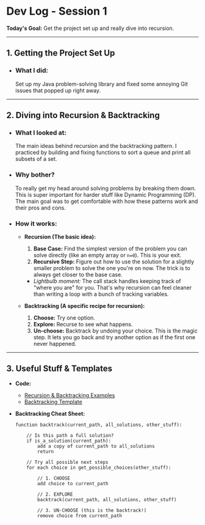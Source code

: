 # Dev Log - Session 1

**Today's Goal:** Get the project set up and really dive into recursion.

---

## 1. Getting the Project Set Up

*   ### What I did:
    Set up my Java problem-solving library and fixed some annoying Git issues that popped up right away.

---

## 2. Diving into Recursion & Backtracking

*   ### What I looked at:
    The main ideas behind recursion and the backtracking pattern. I practiced by building and fixing functions to sort a queue and print all subsets of a set.

*   ### Why bother?
    To really get my head around solving problems by breaking them down. This is super important for harder stuff like Dynamic Programming (DP). The main goal was to get comfortable with how these patterns work and their pros and cons.

*   ### How it works:
    *   **Recursion (The basic idea):**
        1.  **Base Case:** Find the simplest version of the problem you can solve directly (like an empty array or `n=0`). This is your exit.
        2.  **Recursive Step:** Figure out how to use the solution for a slightly smaller problem to solve the one you're on now. The trick is to always get closer to the base case.
        *   *Lightbulb moment:* The call stack handles keeping track of "where you are" for you. That's why recursion can feel cleaner than writing a loop with a bunch of tracking variables.

    *   **Backtracking (A specific recipe for recursion):**
        1.  **Choose:** Try one option.
        2.  **Explore:** Recurse to see what happens.
        3.  **Un-choose:** Backtrack by undoing your choice. This is the magic step. It lets you go back and try another option as if the first one never happened.

---

## 3. Useful Stuff & Templates

*   **Code:**
    *   [Recursion & Backtracking Examples](../src/main/java/com/practice/coaching/recursion.java)
    *   [Backtracking Template](../src/main/java/com/practice/coaching/BacktrackingProblemTemplate.java)

*   **Backtracking Cheat Sheet:**
    ```pseudocode
    function backtrack(current_path, all_solutions, other_stuff):

        // Is this path a full solution?
        if is_a_solution(current_path):
            add a copy of current_path to all_solutions
            return

        // Try all possible next steps
        for each choice in get_possible_choices(other_stuff):

            // 1. CHOOSE
            add choice to current_path

            // 2. EXPLORE
            backtrack(current_path, all_solutions, other_stuff)

            // 3. UN-CHOOSE (this is the backtrack!)
            remove choice from current_path
    ```
